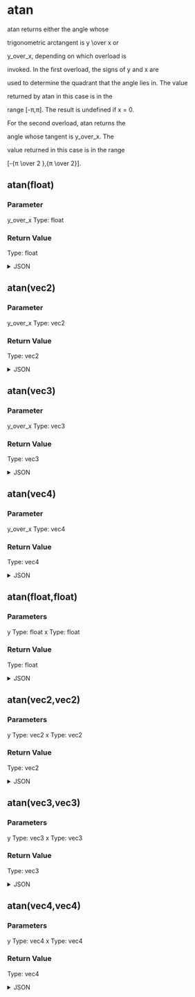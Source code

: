 # atan


atan returns either the angle whose

trigonometric arctangent is y \over x or

y_over_x, depending on which overload is

invoked. In the first overload, the signs of y and x are

used to determine the quadrant that the angle lies in. The value

returned by atan in this case is in the

range [-π,π]. The result is undefined if x = 0.

For the second overload, atan returns the

angle whose tangent is y_over_x. The

value returned in this case is in the range

[-{π \over 2 },{π \over 2}].

## atan(float)

### Parameter

y_over_x
  Type: float

### Return Value

  Type: float

<details><summary>JSON</summary>

```
{
  "Type": "atan(float)",
  "Name": "atan(float)",
  "Category": 1,
  "InputPins": [
    {
      "Connection": null,
      "Id": "y_over_x",
      "Type": "float"
    }
  ],
  "OutputPins": [
    {
      "Id": "",
      "Type": "float"
    }
  ]
}
```

</details>

## atan(vec2)

### Parameter

y_over_x
  Type: vec2

### Return Value

  Type: vec2

<details><summary>JSON</summary>

```
{
  "Type": "atan(vec2)",
  "Name": "atan(vec2)",
  "Category": 1,
  "InputPins": [
    {
      "Connection": null,
      "Id": "y_over_x",
      "Type": "vec2"
    }
  ],
  "OutputPins": [
    {
      "Id": "",
      "Type": "vec2"
    }
  ]
}
```

</details>

## atan(vec3)

### Parameter

y_over_x
  Type: vec3

### Return Value

  Type: vec3

<details><summary>JSON</summary>

```
{
  "Type": "atan(vec3)",
  "Name": "atan(vec3)",
  "Category": 1,
  "InputPins": [
    {
      "Connection": null,
      "Id": "y_over_x",
      "Type": "vec3"
    }
  ],
  "OutputPins": [
    {
      "Id": "",
      "Type": "vec3"
    }
  ]
}
```

</details>

## atan(vec4)

### Parameter

y_over_x
  Type: vec4

### Return Value

  Type: vec4

<details><summary>JSON</summary>

```
{
  "Type": "atan(vec4)",
  "Name": "atan(vec4)",
  "Category": 1,
  "InputPins": [
    {
      "Connection": null,
      "Id": "y_over_x",
      "Type": "vec4"
    }
  ],
  "OutputPins": [
    {
      "Id": "",
      "Type": "vec4"
    }
  ]
}
```

</details>

## atan(float,float)

### Parameters

y
  Type: float
x
  Type: float

### Return Value

  Type: float

<details><summary>JSON</summary>

```
{
  "Type": "atan(float,float)",
  "Name": "atan(float,float)",
  "Category": 1,
  "InputPins": [
    {
      "Connection": null,
      "Id": "y",
      "Type": "float"
    },
    {
      "Connection": null,
      "Id": "x",
      "Type": "float"
    }
  ],
  "OutputPins": [
    {
      "Id": "",
      "Type": "float"
    }
  ]
}
```

</details>

## atan(vec2,vec2)

### Parameters

y
  Type: vec2
x
  Type: vec2

### Return Value

  Type: vec2

<details><summary>JSON</summary>

```
{
  "Type": "atan(vec2,vec2)",
  "Name": "atan(vec2,vec2)",
  "Category": 1,
  "InputPins": [
    {
      "Connection": null,
      "Id": "y",
      "Type": "vec2"
    },
    {
      "Connection": null,
      "Id": "x",
      "Type": "vec2"
    }
  ],
  "OutputPins": [
    {
      "Id": "",
      "Type": "vec2"
    }
  ]
}
```

</details>

## atan(vec3,vec3)

### Parameters

y
  Type: vec3
x
  Type: vec3

### Return Value

  Type: vec3

<details><summary>JSON</summary>

```
{
  "Type": "atan(vec3,vec3)",
  "Name": "atan(vec3,vec3)",
  "Category": 1,
  "InputPins": [
    {
      "Connection": null,
      "Id": "y",
      "Type": "vec3"
    },
    {
      "Connection": null,
      "Id": "x",
      "Type": "vec3"
    }
  ],
  "OutputPins": [
    {
      "Id": "",
      "Type": "vec3"
    }
  ]
}
```

</details>

## atan(vec4,vec4)

### Parameters

y
  Type: vec4
x
  Type: vec4

### Return Value

  Type: vec4

<details><summary>JSON</summary>

```
{
  "Type": "atan(vec4,vec4)",
  "Name": "atan(vec4,vec4)",
  "Category": 1,
  "InputPins": [
    {
      "Connection": null,
      "Id": "y",
      "Type": "vec4"
    },
    {
      "Connection": null,
      "Id": "x",
      "Type": "vec4"
    }
  ],
  "OutputPins": [
    {
      "Id": "",
      "Type": "vec4"
    }
  ]
}
```

</details>

